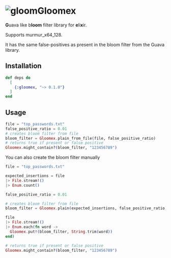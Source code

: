 # ![gloom](https://raw.githubusercontent.com/PokeAPI/sprites/master/sprites/pokemon/44.png)Gloomex

<b>G</b>uava like b<b>loom</b> filter library for <b>e</b>li<b>x</b>ir.

Supports murmur_x64_128.

It has the same false-positives as present in the bloom filter from the Guava library.

## Installation

```elixir
def deps do
  [
    {:gloomex, "~> 0.1.0"}
  ]
end
```

## Usage

```elixir
file = "top_passwords.txt"
false_positive_ratio = 0.01
# creates bloom filter from file
bloom_filter = Gloomex.plain_from_file(file, false_positive_ratio)
# returns true if present or false positive
Gloomex.might_contain?(bloom_filter, "123456789")
```

You can also create the bloom filter manually
```elixir
file = "top_passwords.txt"

expected_insertions = file
|> File.stream!()
|> Enum.count()

false_positive_ratio = 0.01

# creates bloom filter from file
bloom_filter = Gloomex.plain(expected_insertions, false_positive_ratio)

file
|> File.stream!()
|> Enum.each(fn word ->
  Gloomex.put!(bloom_filter, String.trim(word))
end)

# returns true if present or false positive
Gloomex.might_contain?(bloom_filter, "123456789")
```
